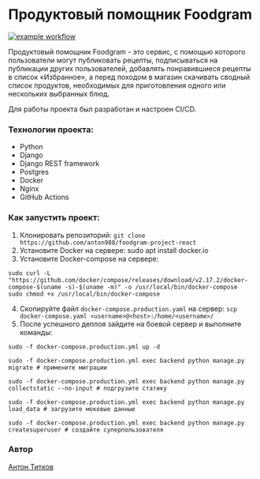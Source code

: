 # Продуктовый помощник Foodgram

[![example workflow](https://github.com/anton988/foodgram-project-react/actions/workflows/main.yml/badge.svg)](https://github.com/anton988/foodgram-project-react/actions/workflows/main.yml)

Продуктовый помощник Foodgram - это сервис, с помощью которого пользователи могут публиковать рецепты, подписываться на публикации других пользователей, добавлять понравившиеся рецепты в список «Избранное», а перед походом в магазин скачивать сводный список продуктов, необходимых для приготовления одного или нескольких выбранных блюд. 

Для работы проекта был разработан и настроен CI/CD.

### Технологии проекта:
- Python
- Django
- Django REST framework
- Postgres
- Docker
- Nginx
- GitHub Actions

### Как запустить проект:
1. Клонировать репозиторий:
`git clone https://github.com/anton988/foodgram-project-react`
2. Установите Docker на сервере:
sudo apt install docker.io
3. Установите Docker-compose на сервере:
```
sudo curl -L "https://github.com/docker/compose/releases/download/v2.17.2/docker-compose-$(uname -s)-$(uname -m)" -o /usr/local/bin/docker-compose
sudo chmod +x /usr/local/bin/docker-compose
```
4. Скопируйте файл `docker-compose.production.yaml` на сервер:
`scp docker-compose.yaml <username>@<host>:/home/<username>/`
5. После успешного деплоя зайдите на боевой сервер и выполните команды:
```
sudo -f docker-compose.production.yml up -d
```
```
sudo -f docker-compose.production.yml exec backend python manage.py migrate # примените миграции
```
```
sudo -f docker-compose.production.yml exec backend python manage.py collectstatic --no-input # подгрузите статику
```
```
sudo -f docker-compose.production.yml exec backend python manage.py load_data # загрузите моковые данные
```
```
sudo -f docker-compose.production.yml exec backend python manage.py createsuperuser # создайте суперпользователя
```
### Автор
[Антон Титков](https://github.com/anton988)